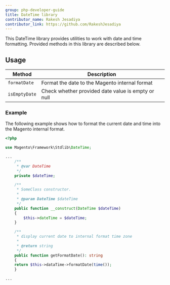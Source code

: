 ```yaml
---
group: php-developer-guide
title: DateTime library
contributor_name: Rakesh Jesadiya
contributor_link: https://github.com/RakeshJesadiya
---
```


This DateTime library provides utilities to work with date and time formatting. Provided methods in this library are described below.

## Usage

|Method|Description|
|--- |--- |
| `formatDate` | Format the date to the Magento internal format |
| `isEmptyDate` | Check whether provided date value is empty or null |

### Example

The following example shows how to format the current date and time into the Magento internal format.

```php
<?php

use Magento\Framework\Stdlib\DateTime;

...
    /**
     * @var DateTime
     */
    private $dateTime;

    /**
     * SomeClass constructor.
     *
     * @param DateTime $dateTime
     */
    public function __construct(DateTime $dateTime)
    {
        $this->dateTime = $dateTime;
    }

    /**
     * display current date to internal format time zone
     *
     * @return string
     */
    public function getFormatDate(): string
    {
    return $this->dataTime->formatDate(time());
    }

...
```
